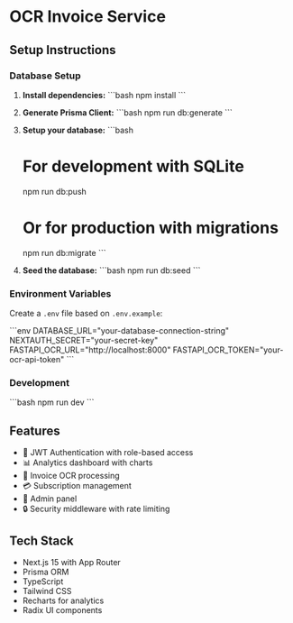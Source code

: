 # OCR Invoice Service

## Setup Instructions

### Database Setup

1. **Install dependencies:**
   \`\`\`bash
   npm install
   \`\`\`

2. **Generate Prisma Client:**
   \`\`\`bash
   npm run db:generate
   \`\`\`

3. **Setup your database:**
   \`\`\`bash
   # For development with SQLite
   npm run db:push
   
   # Or for production with migrations
   npm run db:migrate
   \`\`\`

4. **Seed the database:**
   \`\`\`bash
   npm run db:seed
   \`\`\`

### Environment Variables

Create a `.env` file based on `.env.example`:

\`\`\`env
DATABASE_URL="your-database-connection-string"
NEXTAUTH_SECRET="your-secret-key"
FASTAPI_OCR_URL="http://localhost:8000"
FASTAPI_OCR_TOKEN="your-ocr-api-token"
\`\`\`

### Development

\`\`\`bash
npm run dev
\`\`\`

## Features

- 🔐 JWT Authentication with role-based access
- 📊 Analytics dashboard with charts
- 📄 Invoice OCR processing
- 💳 Subscription management
- 👥 Admin panel
- 🔒 Security middleware with rate limiting

## Tech Stack

- Next.js 15 with App Router
- Prisma ORM
- TypeScript
- Tailwind CSS
- Recharts for analytics
- Radix UI components
